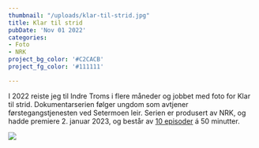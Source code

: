 ```yaml
---
thumbnail: "/uploads/klar-til-strid.jpg"
title: Klar til strid
pubDate: 'Nov 01 2022'
categories:
- Foto
- NRK
project_bg_color: '#C2CACB'
project_fg_color: '#111111'

---
```

I 2022 reiste jeg til Indre Troms i flere måneder og jobbet med foto for Klar til strid. Dokumentarserien følger ungdom som avtjener førstegangstjenesten ved Setermoen leir. Serien er produsert av NRK, og hadde premiere 2. januar 2023, og består av [10 episoder](https://www.imdb.com/name/nm12469058/fullcredits) á 50 minutter.

![](/uploads/klar-til-strid.jpg)